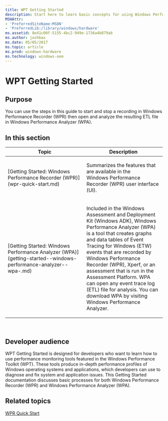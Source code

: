 ```yaml
---
title: WPT Getting Started
description: Start here to learn basic concepts for using Windows Performance Tools (WPT).
MSHAttr:
- 'PreferredSiteName:MSDN'
- 'PreferredLib:/library/windows/hardware'
ms.assetid: 8e41c00f-5155-4bc2-949e-1736a4b879ab
ms.author: joshbax
ms.date: 05/05/2017
ms.topic: article
ms.prod: windows-hardware
ms.technology: windows-oem
---
```


# WPT Getting Started


## Purpose


You can use the steps in this guide to start and stop a recording in Windows Performance Recorder (WPR) then open and analyze the resulting ETL file in Windows Performance Analyzer (WPA).

## In this section


<table>
<colgroup>
<col width="50%" />
<col width="50%" />
</colgroup>
<thead>
<tr class="header">
<th>Topic</th>
<th>Description</th>
</tr>
</thead>
<tbody>
<tr class="odd">
<td><p>[Getting Started: Windows Performance Recorder (WPR)](wpr-quick-start.md)</p></td>
<td><p>Summarizes the features that are available in the Windows Performance Recorder (WPR) user interface (UI).</p></td>
</tr>
<tr class="even">
<td><p>[Getting Started: Windows Performance Analyzer (WPA)](getting-started--windows-performance-analyzer--wpa-.md)</p></td>
<td><p>Included in the Windows Assessment and Deployment Kit (Windows ADK), Windows Performance Analyzer (WPA) is a tool that creates graphs and data tables of Event Tracing for Windows (ETW) events that are recorded by Windows Performance Recorder (WPR), Xperf, or an assessment that is run in the Assessment Platform. WPA can open any event trace log (ETL) file for analysis. You can download WPA by visiting Windows Performance Analyzer.</p></td>
</tr>
</tbody>
</table>

 

## <a href="" id="developer-audience-heading"></a>Developer audience


WPT Getting Started is designed for developers who want to learn how to use performance monitoring tools featured in the Windows Performance Toolkit (WPT). These tools produce in-depth performance profiles of Windows operating systems and applications, which developers can use to diagnose and fix system and application issues. This Getting Started documentation discusses basic processes for both Windows Performance Recorder (WPR) and Windows Performance Analyzer (WPA).

## Related topics


[WPR Quick Start](wpr-quick-start.md)

 

 







